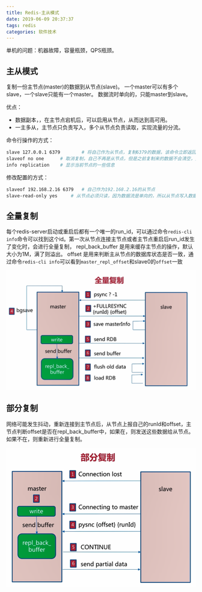```yaml
---
title: Redis-主从模式
date: 2019-06-09 20:37:37
tags: redis
categories: 软件技术
---
```


单机的问题：机器故障，容量瓶颈，QPS瓶颈。

## 主从模式

复制一份主节点(master)的数据到从节点(slave)。
一个master可以有多个slave，一个slave只能有一个master。
数据流时单向的，只能master到slave。

优点：

- 数据副本，，在主节点宕机后，可以启用从节点，从而达到高可用。
- 一主多从，主节点只负责写入，多个从节点负责读取，实现流量的分流。

命令行操作的方式：

```bash
slave 127.0.0.1 6379        # 将自己作为从节点，复制6379的数据，该命令立即返回ok，是异步的操作，同步的第一步是先清除自己所有的数据
slaveof no one      # 取消复制，自己不再是从节点，但是之前复制来的数据不会清空，只是切断了和主节点之间的连接
info replication    # 显示当前节点的一些信息
```

修改配置的方式：

```bash
slaveof 192.168.2.16 6379   # 自己作为192.168.2.16的从节点
slave-read-only yes     # 从节点必须只读，因为数据流是单向的，所以从节点写入数据后主节点不知道
```

## 全量复制

每个redis-server启动或重启后都有一个唯一的run_id，可以通过命令`redis-cli info`命令可以找到这个id。第一次从节点连接主节点或者主节点重启后run_id发生了变化时，会进行全量复制，
repl_back_buffer 是用来缓存主节点的操作，默认大小为1M，满了则溢出。
offset 是用来判断主从节点的数据库状态是否一致，通过命令`redis-cli info`可以看到`master_repl_offset`和slave0的`offset`一致

![全量复制的过程](/images/2019/redis-11.png)

## 部分复制

网络可能发生抖动，重新连接到主节点后，从节点上报自己的runId和offset，主节点判断offset是否在repl_back_buffer中，如果在，则发送这些数据给从节点。如果不在，则重新进行全量复制。

![部分复制的过程](/images/2019/redis-12.png)
